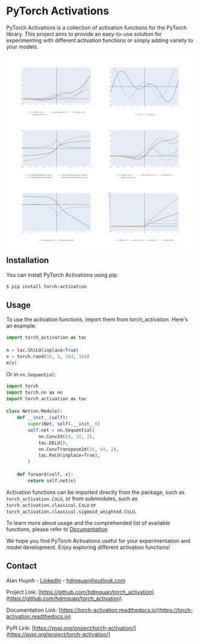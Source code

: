 # PyTorch Activations

PyTorch Activations is a collection of activation functions for the PyTorch library. This project aims to provide an easy-to-use solution for experimenting with different activation functions or simply adding variety to your models.

![6 sample activation functions and its derivatives](images/image.png "6 sample activation functions and its derivatives")

## Installation

You can install PyTorch Activations using pip:

```bash
$ pip install torch-activation
```

## Usage

To use the activation functions, import them from torch_activation. Here's an example:

```python
import torch_activation as tac

m = tac.ShiLU(inplace=True)
x = torch.rand(16, 3, 384, 384)
m(x)
```

Or in `nn.Sequential`:

```python
import torch
import torch.nn as nn
import torch_activation as tac

class Net(nn.Module):
    def __init__(self):
        super(Net, self).__init__()
        self.net = nn.Sequential(
            nn.Conv2d(64, 32, 2),
            tac.DELU(),
            nn.ConvTranspose2d(32, 64, 2),
            tac.ReLU(inplace=True),
        )

    def forward(self, x):
        return self.net(x)
```

Activation functions can be imported directly from the package, such as `torch_activation.CoLU`, or from submodules, such as `torch_activation.classical.CoLU` or `torch_activation.classical.sigmoid_weighted.CoLU`.

To learn more about usage and the comprehended list of available functions, please refer to [Documentation](https://torch-activation.readthedocs.io)

We hope you find PyTorch Activations useful for your experimentation and model development. Enjoy exploring different activation functions!

## Contact

Alan Huynh - [LinkedIn](https://www.linkedin.com/in/hdmquan/) - [hdmquan@outlook.com](mailto:hdmquan@outlook.com)

Project Link: [https://github.com/hdmquan/torch_activation](https://github.com/hdmquan/torch_activation)

Documentation Link: [https://torch-activation.readthedocs.io](https://torch-activation.readthedocs.io)

PyPI Link: [https://pypi.org/project/torch-activation/](https://pypi.org/project/torch-activation/)

